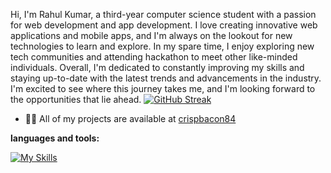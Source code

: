 






Hi, I'm Rahul Kumar, a third-year computer science student with a passion for web development and app development. I love creating innovative web applications and mobile apps, and I'm always on the lookout for new technologies to learn and explore.
In my spare time, I enjoy exploring new tech communities and attending hackathon to meet other like-minded individuals. 
Overall, I'm dedicated to constantly improving my skills and staying up-to-date with the latest trends and advancements in the industry. I'm excited to see where this journey takes me, and I'm looking forward to the opportunities that lie ahead.
[![GitHub Streak](https://github-readme-streak-stats.herokuapp.com/?user=CrisPBacon84&theme=dark)](https://git.io/streak-stats)
- 👨‍💻 All of my projects are available at [crispbacon84](https://crispbacon84.github.io)



**languages and tools:**  

[![My Skills](https://skillicons.dev/icons?i=js,html,css)](https://skillicons.dev)










